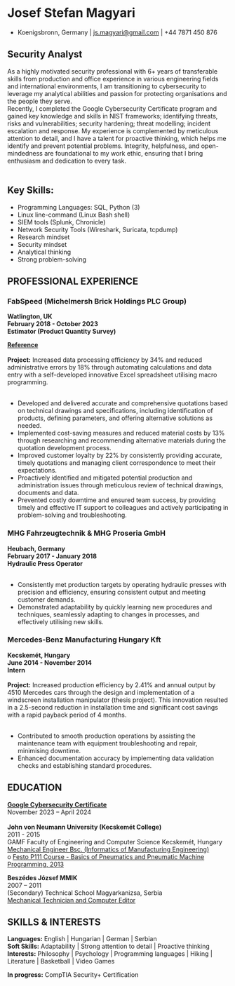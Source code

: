 <h1>Josef Stefan Magyari</h1>

- Koenigsbronn, Germany | js.magyari@gmail.com | +44 7871 450 876

<h2>Security Analyst</h2> 
As a highly motivated security professional with 6+ years of transferable skills from production and office experience in various engineering fields and international environments, I am transitioning to cybersecurity to leverage my analytical abilities and passion for protecting organisations and the people they serve. <br/> 
Recently, I completed the Google Cybersecurity Certificate program and gained key knowledge and skills in NIST frameworks; identifying threats, risks and vulnerabilities; security hardening; threat modelling; incident escalation and response. My experience is complemented by meticulous attention to detail, and I have a talent for proactive thinking, which helps me identify and prevent potential problems. Integrity, helpfulness, and open-mindedness are foundational to my work ethic, ensuring that I bring enthusiasm and dedication to every task. <br/>
<br/>

<h2>Key Skills:</h2>

- Programming Languages: SQL, Python (3)
- Linux line-command (Linux Bash shell)
- SIEM tools (Splunk, Chronicle)
- Network Security Tools (Wireshark, Suricata, tcpdump)
- Research mindset
- Security mindset
- Analytical thinking
- Strong problem-solving

<h2>PROFESSIONAL EXPERIENCE</h2>

<h3>FabSpeed (Michelmersh Brick Holdings PLC Group)</h3> 
<b>Watlington, UK <br/>
February 2018 - October 2023 <br/>
Estimator (Product Quantity Survey)

[Reference](https://github.com/Josef314314/Resume/blob/main/Joe%20Reference.pdf)</b> <br/>
<br/>
<b>Project:</b> Increased data processing efficiency by 34% and reduced administrative errors by 18% through automating calculations and data entry with a self-developed innovative Excel spreadsheet utilising macro programming. <br/>
<br/>
- Developed and delivered accurate and comprehensive quotations based on technical drawings and specifications, including identification of products, defining parameters, and offering alternative solutions as needed. <br/>
- Implemented cost-saving measures and reduced material costs by 13% through researching and recommending alternative materials during the quotation development process. <br/>
- Improved customer loyalty by 22% by consistently providing accurate, timely quotations and managing client correspondence to meet their expectations. <br/>
- Proactively identified and mitigated potential production and administration issues through meticulous review of technical drawings, documents and data. <br/>
- Prevented costly downtime and ensured team success, by providing timely and effective IT support to colleagues and actively participating in problem-solving and troubleshooting. <br/>

<h3>MHG Fahrzeugtechnik & MHG Proseria GmbH</h3>
<b>Heubach, Germany <br/> 
February 2017 - January 2018 <br/> 
Hydraulic Press Operator</b> <br/> 
<br/> 

- Consistently met production targets by operating hydraulic presses with precision and efficiency, ensuring consistent output and meeting customer demands. <br/>
- Demonstrated adaptability by quickly learning new procedures and techniques, seamlessly adapting to changes in processes, and effectively utilising new skills. <br/>

<h3>Mercedes-Benz Manufacturing Hungary Kft</h3> 
<b>Kecskemét, Hungary <br/>
June 2014 - November 2014 <br/>
Intern</b> <br/> 
<br/>
<b>Project:</b> Increased production efficiency by 2.41% and annual output by 4510 Mercedes cars through the design and implementation of a windscreen installation manipulator (thesis project). This innovation resulted in a 2.5-second reduction in installation time and significant cost savings with a rapid payback period of 4 months.<br/>
<br/>

- Contributed to smooth production operations by assisting the maintenance team with equipment troubleshooting and repair, minimising downtime. <br/>
- Enhanced documentation accuracy by implementing data validation checks and establishing standard procedures. <br/>

<h2>EDUCATION</h2>

<b>[Google Cybersecurity Certificate](https://coursera.org/share/e24eab8cea5e88c0ef671d799fe8eac7)</b>  <br/> 
November 2023 – April 2024 <br/> 
<br/>
<b>John von Neumann University (Kecskemét College)</b>  <br/> 
2011 - 2015  <br/>
GAMF Faculty of Engineering and Computer Science Kecskemét, Hungary <br/>
[Mechanical Engineer Bsc. (Informatics of Manufacturing Engineering)](https://github.com/Josef314314/Resume/blob/main/diploma%20eng.pdf) <br/>
 o [Festo P111 Course - Basics of Pneumatics and Pneumatic Machine Programming, 2013](https://github.com/Josef314314/Resume/blob/main/Josef_Stefam_Magyari_Festo_P111.pdf) <br/>
  
<b>Beszédes József MMIK</b> <br/>
2007 – 2011 <br/>
(Secondary) Technical School Magyarkanizsa, Serbia <br/>
[Mechanical Technician and Computer Editor](https://github.com/Josef314314/Resume/blob/main/Josef_Stefam_Magyari_KozepsuliDiploma.pdf) <br/>

<h2>SKILLS & INTERESTS</h2>

<b>Languages:</b> English | Hungarian | German | Serbian <br/>
<b>Soft Skills:</b> Adaptability | Strong attention to detail | Proactive thinking <br/>
<b>Interests:</b> Philosophy | Psychology | Programming languages | Hiking | Literature | Basketball | Video Games <br/>

<b>In progress:</b> CompTIA Security+ Certification

</p>
